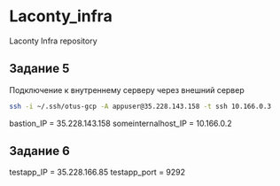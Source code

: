 # Laconty_infra
Laconty Infra repository

## Задание 5
Подключение к внутреннему серверу через внешний сервер

```bash
ssh -i ~/.ssh/otus-gcp -A appuser@35.228.143.158 -t ssh 10.166.0.3
```

bastion_IP = 35.228.143.158
someinternalhost_IP = 10.166.0.2

## Задание 6

testapp_IP = 35.228.166.85
testapp_port = 9292
